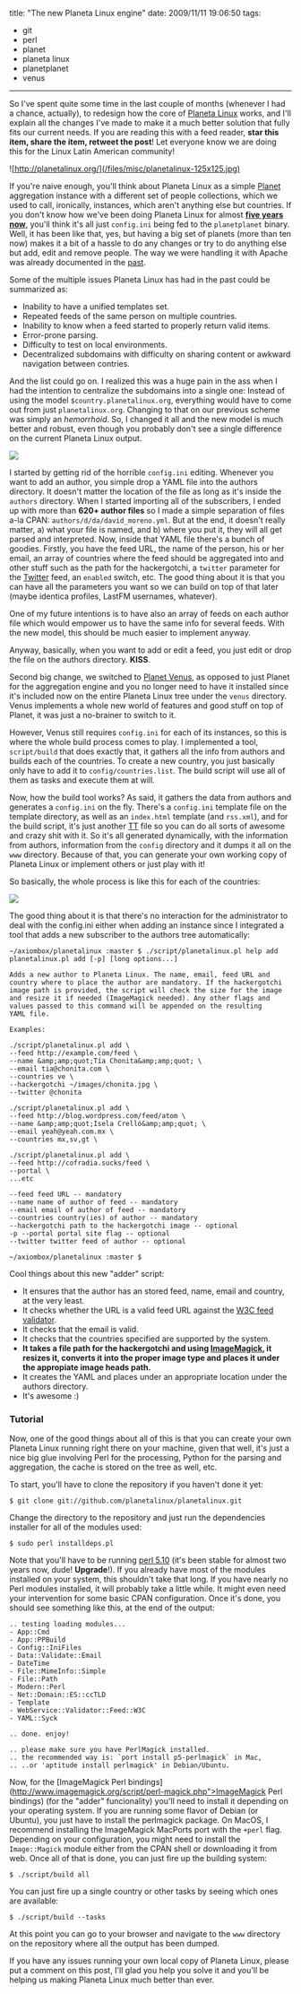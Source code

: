 title: "The new Planeta Linux engine"
date: 2009/11/11 19:06:50
tags:
- git
- perl
- planet
- planeta linux
- planetplanet
- venus
---
So I've spent quite some time in the last couple of months (whenever I had a chance, actually), to redesign how the core of [Planeta Linux](http://planetalinux.org) works, and I'll explain all the changes I've made to make it a much better solution that fully fits our current needs. If you are reading this with a feed reader, **star this item, share the item, retweet the post**! Let everyone know we are doing this for the Linux Latin American community!

![http://planetalinux.org/](/files/misc/planetalinux-125x125.jpg)

If you're naive enough, you'll think about Planeta Linux as a simple [Planet](http://planetplanet.org) aggregation instance with a different set of people collections, which we used to call, ironically, instances, which aren't anything else but countries. If you don't know how we've been doing Planeta Linux for almost **[five years now](/blog/2004/10/12/planetalinux/)**, you'll think it's all just `config.ini` being fed to the `planetplanet` binary. Well, it has been like that, yes, but having a big set of planets (more than ten now) makes it a bit of a hassle to do any changes or try to do anything else but add, edit and remove people. The way we were handling it with Apache was already documented in the [past](/blog/2008/11/15/configuracion-dinamica-en-apache/).

Some of the multiple issues Planeta Linux has had in the past could be summarized as:

- Inability to have a unified templates set.
- Repeated feeds of the same person on multiple countries.
- Inability to know when a feed started to properly return valid items.
- Error-prone parsing.
- Difficulty to test on local environments.
- Decentralized subdomains with difficulty on sharing content or awkward navigation between contries.

And the list could go on. I realized this was a huge pain in the ass when I had the intention to centralize the subdomains into a single one: Instead of using the model `$country.planetalinux.org`, everything would have to come out from just `planetalinux.org`. Changing to that on our previous scheme was simply an *hemorrhoid*. So, I changed it all and the new model is much better and robust, even though you probably don't see a single difference on the current Planeta Linux output.

![](/old/stereonaut/2009/11/authors-file.jpg)

I started by getting rid of the horrible `config.ini` editing. Whenever you want to add an author, you simple drop a YAML file into the authors directory. It doesn't matter the location of the file as long as it's inside the `authors` directory. When I started importing all of the subscribers, I ended up with more than **620+ author files** so I made a simple separation of files a-la CPAN: `authors/d/da/david_moreno.yml`. But at the end, it doesn't really matter, a) what your file is named, and b) where you put it, they will all get parsed and interpreted. Now, inside that YAML file there's a bunch of goodies. Firstly, you have the feed URL, the name of the person, his or her email, an array of countries where the feed should be aggregated into and other stuff such as the path for the hackergotchi, a `twitter` parameter for the [Twitter](http://twitter.com/) feed, an `enabled` switch, etc. The good thing about it is that you can have all the parameters you want so we can build on top of that later (maybe identica profiles, LastFM usernames, whatever).

One of my future intentions is to have also an array of feeds on each author file which would empower us to have the same info for several feeds. With the new model, this should be much easier to implement anyway.

Anyway, basically, when you want to add or edit a feed, you just edit or drop the file on the authors directory. **KISS**.

Second big change, we switched to [Planet Venus](http://intertwingly.net/code/venus/), as opposed to just Planet for the aggregation engine and you no longer need to have it installed since it's included now on the entire Planeta Linux tree under the `venus` directory. Venus implements a whole new world of features and good stuff on top of Planet, it was just a no-brainer to switch to it.

However, Venus still requires `config.ini` for each of its instances, so this is where the whole build process comes to play. I implemented a tool, `script/build` that does exactly that, it gathers all the info from authors and builds each of the countries. To create a new country, you just basically only have to add it to `config/countries.list`. The build script will use all of them as tasks and execute them at will.

Now, how the build tool works? As said, it gathers the data from authors and generates a `config.ini` on the fly. There's a `config.ini` template file on the template directory, as well as an `index.html` template (and `rss.xml`), and for the build script, it's just another [TT](http://template-toolkit.org/) file so you can do all sorts of awesome and crazy shit with it. So it's all generated dynamically, with the information from authors, information from the `config` directory and it dumps it all on the `www` directory. Because of that, you can generate your own working copy of Planeta Linux or implement others or just play with it!

So basically, the whole process is like this for each of the countries:

![](/old/stereonaut/2009/11/build-process.jpg)

The good thing about it is that there's no interaction for the administrator to deal with the config.ini either when adding an instance since I integrated a tool that adds a new subscriber to the authors tree automatically:


    ~/axiombox/planetalinux :master $ ./script/planetalinux.pl help add
    planetalinux.pl add [-p] [long options...]

    Adds a new author to Planeta Linux. The name, email, feed URL and
    country where to place the author are mandatory. If the hackergotchi
    image path is provided, the script will check the size for the image
    and resize it if needed (ImageMagick needed). Any other flags and
    values passed to this command will be appended on the resulting
    YAML file.

    Examples:

    ./script/planetalinux.pl add \
    --feed http://example.com/feed \
    --name &amp;amp;quot;Tía Chonita&amp;amp;quot; \
    --email tia@chonita.com \
    --countries ve \
    --hackergotchi ~/images/chonita.jpg \
    --twitter @chonita

    ./script/planetalinux.pl add \
    --feed http://blog.wordpress.com/feed/atom \
    --name &amp;amp;quot;Isela Crelló&amp;amp;quot; \
    --email yeah@yeah.com.mx \
    --countries mx,sv,gt \

    ./script/planetalinux.pl add \
    --feed http://cofradia.sucks/feed \
    --portal \
    ...etc

    --feed feed URL -- mandatory
    --name name of author of feed -- mandatory
    --email email of author of feed -- mandatory
    --countries country(ies) of author -- mandatory
    --hackergotchi path to the hackergotchi image -- optional
    -p --portal portal site flag -- optional
    --twitter twitter feed of author -- optional

    ~/axiombox/planetalinux :master $

Cool things about this new "adder" script:

- It ensures that the author has an stored feed, name, email and country, at the very least.
- It checks whether the URL is a valid feed URL against the [W3C feed validator](http://validator.w3.org/feed/).
- It checks that the email is valid.
- It checks that the countries specified are supported by the system.
- **It takes a file path for the hackergotchi and using [ImageMagick](http://www.imagemagick.org/script/index.php), it resizes it, converts it into the proper image type and places it under the appropiate image heads path.**
- It creates the YAML and places under an appropriate location under the authors directory.
- It's awesome :)

### Tutorial

Now, one of the good things about all of this is that you can create your own Planeta Linux running right there on your machine, given that well, it's just a nice big glue involving Perl for the processing, Python for the parsing and aggregation, the cache is stored on the tree as well, etc.

To start, you'll have to clone the repository if you haven't done it yet:

    $ git clone git://github.com/planetalinux/planetalinux.git

Change the directory to the repository and just run the dependencies installer for all of the modules used:

    $ sudo perl installdeps.pl

Note that you'll have to be running [perl 5.10](http://dev.perl.org/perl5/news/2007/perl-5.10.0.html) (it's been stable for almost two years now, dude! **Upgrade**!). If you already have most of the modules installed on your system, this shouldn't take that long. If you have nearly no Perl modules installed, it will probably take a little while. It might even need your intervention for some basic CPAN configuration. Once it's done, you should see something like this, at the end of the output:

    .. testing loading modules...
    - App::Cmd
    - App::PPBuild
    - Config::IniFiles
    - Data::Validate::Email
    - DateTime
    - File::MimeInfo::Simple
    - File::Path
    - Modern::Perl
    - Net::Domain::ES::ccTLD
    - Template
    - WebService::Validator::Feed::W3C
    - YAML::Syck

    .. done. enjoy!

    .. please make sure you have PerlMagick installed.
    .. the recommended way is: `port install p5-perlmagick` in Mac,
    .. ..or 'aptitude install perlmagick' in Debian/Ubuntu.

Now, for the [ImageMagick Perl bindings](http://www.imagemagick.org/script/perl-magick.php">ImageMagick Perl bindings) (for the "adder" funcionality) you'll need to install it depending on your operating system. If you are running some flavor of Debian (or Ubuntu), you just have to install the perlmagick package. On MacOS, I recommend installing the ImageMagick MacPorts port with the `+perl` flag. Depending on your configuration, you might need to install the `Image::Magick` module either from the CPAN shell or downloading it from web. Once all of that is done, you can just fire up the building system:

    $ ./script/build all

You can just fire up a single country or other tasks by seeing which ones are available:

    $ ./script/build --tasks

At this point you can go to your browser and navigate to the `www` directory on the repository where all the output has been dumped.

If you have any issues running your own local copy of Planeta Linux, please put a comment on this post, I'll glad you help you solve it and you'll be helping us making Planeta Linux much better than ever.

